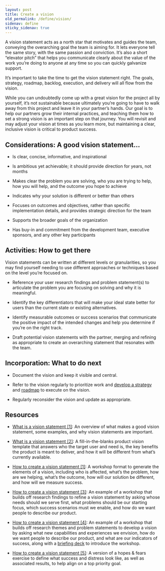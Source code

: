 ```yaml
---
layout: post
title: Create a vision
old_permalink: /define/vision/
sidenav: define
sticky_sidenav: true
---
```


A vision statement acts as a north star that motivates and guides the team, conveying the overarching goal the team is aiming for. It lets everyone tell the same story, with the same passion and conviction. It’s also a short “elevator pitch” that helps you communicate clearly about the value of the work you’re doing to anyone at any time so you can quickly galvanize support.

It’s important to take the time to get the vision statement right. The goals, strategy, roadmap, backlog, execution, and delivery will all flow from the vision.

While you can undoubtedly come up with a great vision for the project all by yourself, it’s not sustainable because ultimately you’re going to have to walk away from this project and leave it in your partner’s hands. Our goal is to help our partners grow their internal practices, and teaching them how to set a strong vision is an important step on that journey. You will revisit and may adjust your vision at times as you learn more, but maintaining a clear, inclusive vision is critical to product success.

## Considerations: A good vision statement...

- Is clear, concise, informative, and inspirational

- Is ambitious yet achievable; it should provide direction for years, not months

- Makes clear the problem you are solving, who you are trying to help, how you will help, and the outcome you hope to achieve

- Indicates why your solution is different or better than others

- Focuses on outcomes and objectives, rather than specific implementation details, and provides strategic direction for the team

- Supports the broader goals of the organization

- Has buy-in and commitment from the development team, executive sponsors, and any other key participants

## Activities: How to get there

Vision statements can be written at different levels or granularities, so you may find yourself needing to use different approaches or techniques based on the level you’re focused on.

- Reference your user research findings and problem statement(s) to articulate the problem you are focusing on solving and why it is meaningful.

- Identify the key differentiators that will make your ideal state better for users than the current state or existing alternatives.

- Identify measurable outcomes or success scenarios that communicate the positive impact of the intended changes and help you determine if you’re on the right track.

- Draft potential vision statements with the partner, merging and refining as appropriate to create an overarching statement that resonates with the team.

## Incorporation: What to do next

- Document the vision and keep it visible and central.

- Refer to the vision regularly to prioritize work and [develop a strategy]({{site.baseurl}}/define/strategy) and [roadmap]({{site.baseurl}}/define/roadmap) to execute on the vision.

- Regularly reconsider the vision and update as appropriate.

## Resources

- [What is a vision statement [1]](https://docs.google.com/presentation/d/15l1GZ1-Z3cVksZ2_QRWAqRXUKoYmhS9TMptxeAEoikY): An overview of what makes a good vision statement, some examples, and why vision statements are important.

- [What is a vision statement [2]](https://www.prodpad.com/blog/product-vision-template/): A fill-in-the-blanks product vision template that answers who the target user and need is, the key benefits the product is meant to deliver, and how it will be different from what’s currently available.

- <a href="https://app.mural.co/t/gsa6/m/gsa6/1614283990848/1340f39d85056094e7e7c96897587f835b4c5138" class="private-link">How to create a vision statement [1]</a>: A workshop format to generate the elements of a vision, including who is affected, what’s the problem, how are we helping, what’s the outcome, how will our solution be different, and how will we measure success.

- <a href="https://app.mural.co/t/gsa6/m/gsa6/1614292585793/38a1ecc761396c8892f0f3eb0229d51c532f68c1" class="private-link">How to create a vision statement [3]</a>: An example of a workshop that builds off research findings to refine a vision statement by asking whose needs should we serve first, what problems should be our starting focus, which success scenarios must we enable, and how do we want people to describe our product.

- <a href="https://app.mural.co/t/gsa6/m/gsa6/1614292873681/5d9075f0372077db6eebabdab7a454decb3562c1" class="private-link">How to create a vision statement [4]</a>: An example of a workshop that builds off research themes and problem statements to develop a vision by asking what new capabilities and experiences we envision, how do we want people to describe our product, and what are our indicators of success, along with a [briefing deck](https://docs.google.com/presentation/d/1yAoC_oFaWZukeV-mpXY5lSIHg-95-OXiVd5wCmyp0L8/edit#slide=id.g5ecdbbee9e_0_0) to introduce the workshop.

- <a href="https://app.mural.co/t/gsa6/m/gsa6/1614293302772/57f4861b3db1d804098398495014ea421339973d" class="private-link">How to create a vision statement [5]</a>: A version of a hopes & fears exercise to define what success and distress look like, as well as associated results, to help align on a top priority goal.
